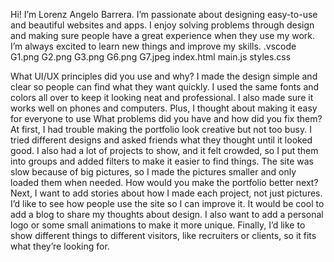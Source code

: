 Hi! I’m Lorenz Angelo Barrera. I’m passionate about designing easy-to-use and beautiful websites and apps. I enjoy solving problems through design and making sure people have a great experience when they use my work. I’m always excited to learn new things and improve my skills.
.vscode
G1.png
G2.png
G3.png
G6.png
G7.jpeg
index.html
main.js
styles.css

What UI/UX principles did you use and why?
I made the design simple and clear so people can find what they want quickly. I used the same fonts and colors all over to keep it looking neat and professional. I also made sure it works well on phones and computers. Plus, I thought about making it easy for everyone to use
What problems did you have and how did you fix them?
At first, I had trouble making the portfolio look creative but not too busy. I tried different designs and asked friends what they thought until it looked good. I also had a lot of projects to show, and it felt crowded, so I put them into groups and added filters to make it easier to find things. The site was slow because of big pictures, so I made the pictures smaller and only loaded them when needed.
How would you make the portfolio better next?
Next, I want to add stories about how I made each project, not just pictures. I’d like to see how people use the site so I can improve it. It would be cool to add a blog to share my thoughts about design. I also want to add a personal logo or some small animations to make it more unique. Finally, I’d like to show different things to different visitors, like recruiters or clients, so it fits what they’re looking for.
